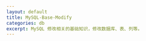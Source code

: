 ```yaml
---
layout: default
title: MySQL-Base-Modify
categories: db
excerpt: MySQL 修改相关的基础知识，修改数据库、表、列等。
---
```


